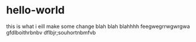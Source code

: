# hello-world

this is what i eill make some change blah blah blahhhh
feegwegrrwgwrgwa
gfdlboithrbnbv
dflbjr;souhortnbmfvb
